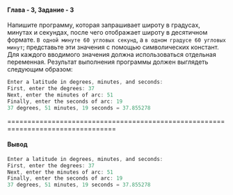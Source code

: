 #### Глава - 3, Задание - 3 ####

Напишите программу, которая запрашивает широту в градусах, минутах и
секундах, после чего отображает широту в десятичном формате. ```В одной минуте
60 угловых секунд```, а ```в одном градусе 60 угловых минут```; представьте эти
значения с помощью символических констант. Для каждого вводимого значения
должна использоваться отдельная переменная. Результат выполнения
программы должен выглядеть следующим образом:
```objectivec
Enter a latitude in degrees, minutes, and seconds:
First, enter the degrees: 37
Next, enter the minutes of arc: 51
Finally, enter the seconds of arc: 19
37 degrees, 51 minutes, 19 seconds = 37.855278
```

=================================================================================
#### Вывод ####
```objectivec
Enter a latitude in degrees, minutes, and seconds:
First, enter the degrees: 37
Next, enter the minutes of arc: 51
Finally, enter the seconds of arc: 19
37 degrees, 51 minutes, 19 seconds = 37.855278
```

